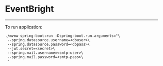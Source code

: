 # EventBright

---

To run application:
```
./mvnw spring-boot:run -Dspring-boot.run.arguments="\
 --spring.datasource.username=<dbuser>\
 --spring.datasource.password=<dbpass>\
 --jwt.secret=<secret>\
 --spring.mail.username=<smtp-user>\
 --spring.mail.password=<smtp-pass>\
 "